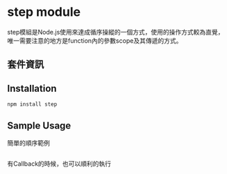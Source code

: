 step module
====

step模組是Node.js使用來達成循序操縱的一個方式，使用的操作方式較為直覺，唯一需要注意的地方是function內的參數scope及其傳遞的方式。

## 套件資訊

<div class="pkginfo" data-module-name="step" data-show="version,dependencies"></div>

## Installation

```
npm install step
```

## Sample Usage

簡單的順序範例
<pre class="code" data-js="step/test-step.js"></pre>

有Callback的時候，也可以順利的執行
<pre class="code" data-js="step/test-step2.js"></pre>